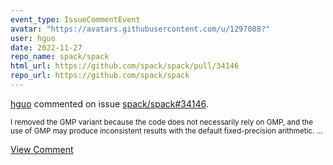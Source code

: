 ```yaml
---
event_type: IssueCommentEvent
avatar: "https://avatars.githubusercontent.com/u/1297088?"
user: hguo
date: 2022-11-27
repo_name: spack/spack
html_url: https://github.com/spack/spack/pull/34146
repo_url: https://github.com/spack/spack
---
```


<a href='https://github.com/hguo' target='_blank'>hguo</a> commented on issue <a href='https://github.com/spack/spack/pull/34146' target='_blank'>spack/spack#34146</a>.

<small>I removed the GMP variant because the code does not necessarily rely on GMP, and the use of GMP may produce inconsistent results with the default fixed-precision arithmetic....</small>

<a href='https://github.com/spack/spack/pull/34146' target='_blank'>View Comment</a>